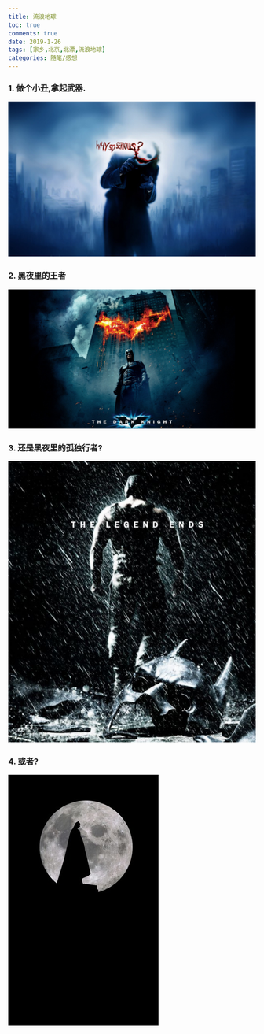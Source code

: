 ```yaml
---
title: 流浪地球
toc: true
comments: true
date: 2019-1-26
tags: [家乡,北京,北漂,流浪地球]
categories: 随笔/感想
---
```

### 1. 做个小丑,拿起武器.
![](/images/posts/流浪地球/1.jpg)

### 2. 黑夜里的王者
![](/images/posts/流浪地球/4.jpg)

### 3. 还是黑夜里的孤独行者?
![](/images/posts/流浪地球/2.jpg)

### 4. 或者?

![](/images/posts/流浪地球/5.jpg)

